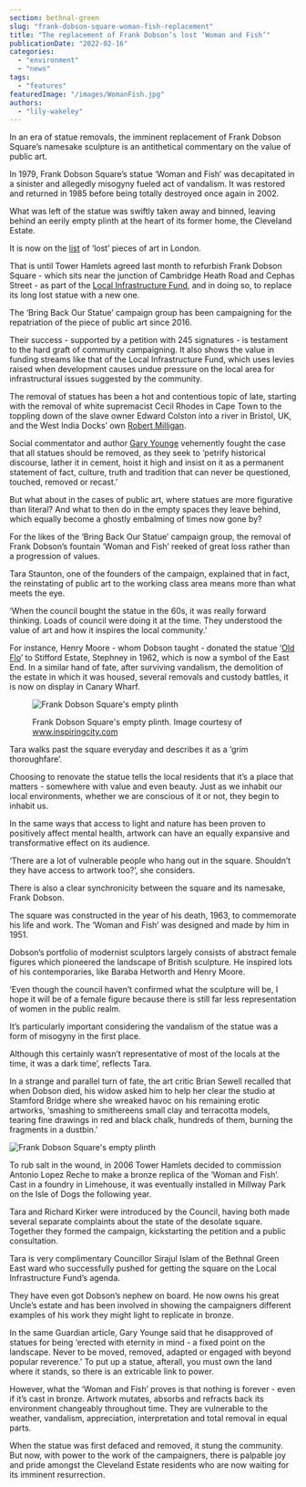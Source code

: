 ```yaml
---
section: bethnal-green
slug: "frank-dobson-square-woman-fish-replacement"
title: "The replacement of Frank Dobson’s lost ‘Woman and Fish’"
publicationDate: "2022-02-16"
categories: 
  - "environment"
  - "news"
tags: 
  - "features"
featuredImage: "/images/WomanFish.jpg"
authors: 
  - "lily-wakeley"
---
```


In an era of statue removals, the imminent replacement of Frank Dobson Square’s namesake sculpture is an antithetical commentary on the value of public art.

In 1979, Frank Dobson Square’s statue ‘Woman and Fish’ was decapitated in a sinister and allegedly misogyny fueled act of vandalism. It was restored and returned in 1985 before being totally destroyed once again in 2002.

What was left of the statue was swiftly taken away and binned, leaving behind an eerily empty plinth at the heart of its former home, the Cleveland Estate.

It is now on the [list](https://en.wikipedia.org/wiki/List_of_public_art_formerly_in_London) of ‘lost’ pieces of art in London.

That is until Tower Hamlets agreed last month to refurbish Frank Dobson Square - which sits near the junction of Cambridge Heath Road and Cephas Street - as part of the [Local Infrastructure Fund](https://www.towerhamlets.gov.uk/lgnl/planning_and_building_control/Infrastructure_planning/Local_Infrastructure_Fund.aspx), and in doing so, to replace its long lost statue with a new one. 

The ‘Bring Back Our Statue’ campaign group has been campaigning for the repatriation of the piece of public art since 2016.

Their success - supported by a petition with 245 signatures - is testament to the hard graft of community campaigning. It also shows the value in funding streams like that of the Local Infrastructure Fund, which uses levies raised when development causes undue pressure on the local area for infrastructural issues suggested by the community.  

The removal of statues has been a hot and contentious topic of late, starting with the removal of white supremacist Cecil Rhodes in Cape Town to the toppling down of the slave owner Edward Colston into a river in Bristol, UK, and the West India Docks’ own [Robert Milligan](https://en.wikipedia.org/wiki/Statue_of_Robert_Milligan).

Social commentator and author [Gary Younge](https://www.theguardian.com/artanddesign/2021/jun/01/gary-younge-why-every-single-statue-should-come-down-rhodes-colston) vehemently fought the case that all statues should be removed, as they seek to ‘petrify historical discourse, lather it in cement, hoist it high and insist on it as a permanent statement of fact, culture, truth and tradition that can never be questioned, touched, removed or recast.’

But what about in the cases of public art, where statues are more figurative than literal? And what to then do in the empty spaces they leave behind, which equally become a ghostly embalming of times now gone by? 

For the likes of the ‘Bring Back Our Statue’ campaign group, the removal of Frank Dobson’s fountain ‘Woman and Fish’ reeked of great loss rather than a progression of values.

Tara Staunton, one of the founders of the campaign, explained that in fact, the reinstating of public art to the working class area means more than what meets the eye.

‘When the council bought the statue in the 60s, it was really forward thinking. Loads of council were doing it at the time. They understood the value of art and how it inspires the local community.’

For instance, Henry Moore - whom Dobson taught - donated the statue ‘[Old Flo](https://romanroadlondon.com/best-statues-monuments-to-see-tower-hamlets/)’ to Stifford Estate, Stephney in 1962, which is now a symbol of the East End. In a similar hand of fate, after surviving vandalism, the demolition of the estate in which it was housed, several removals and custody battles, it is now on display in Canary Wharf. 

<figure>

![Frank Dobson Square's empty plinth](/images/EmptyPlinthPigeon-1024x683.jpg)

<figcaption>

Frank Dobson Square's empty plinth. Image courtesy of www.inspiringcity.com

</figcaption>

</figure>

Tara walks past the square everyday and describes it as a ‘grim thoroughfare’.

Choosing to renovate the statue tells the local residents that it’s a place that matters - somewhere with value and even beauty. Just as we inhabit our local environments, whether we are conscious of it or not, they begin to inhabit us. 

In the same ways that access to light and nature has been proven to positively affect mental health, artwork can have an equally expansive and transformative effect on its audience.

‘There are a lot of vulnerable people who hang out in the square. Shouldn’t they have access to artwork too?’, she considers.

There is also a clear synchronicity between the square and its namesake, Frank Dobson. 

The square was constructed in the year of his death, 1963, to commemorate his life and work. The ‘Woman and Fish’ was designed and made by him in 1951.

Dobson’s portfolio of modernist sculptors largely consists of abstract female figures which pioneered the landscape of British sculpture. He inspired lots of his contemporaries, like Baraba Hetworth and Henry Moore.

‘Even though the council haven’t confirmed what the sculpture will be, I hope it will be of a female figure because there is still far less representation of women in the public realm.

It’s particularly important considering the vandalism of the statue was a form of misogyny in the first place.

Although this certainly wasn’t representative of most of the locals at the time, it was a dark time’, reflects Tara.

In a strange and parallel turn of fate, the art critic Brian Sewell recalled that when Dobson died, his widow asked him to help her clear the studio at Stamford Bridge where she wreaked havoc on his remaining erotic artworks, ‘smashing to smithereens small clay and terracotta models, tearing fine drawings in red and black chalk, hundreds of them, burning the fragments in a dustbin.’

![Frank Dobson Square's empty plinth](/images/Pigeon-1024x683.jpg)

To rub salt in the wound, in 2006 Tower Hamlets decided to commission Antonio Lopez Reche to make a bronze replica of the ‘Woman and Fish’. Cast in a foundry in Limehouse, it was eventually installed in Millway Park on the Isle of Dogs the following year.

Tara and Richard Kirker were introduced by the Council, having both made several separate complaints about the state of the desolate square. Together they formed the campaign, kickstarting the petition and a public consultation. 

Tara is very complimentary Councillor Sirajul Islam of the Bethnal Green East ward who successfully pushed for getting the square on the Local Infrastructure Fund’s agenda. 

They have even got Dobson’s nephew on board. He now owns his great Uncle’s estate and has been involved in showing the campaigners different examples of his work they might light to replicate in bronze.

In the same Guardian article, Gary Younge said that he disapproved of statues for being ‘erected with eternity in mind - a fixed point on the landscape. Never to be moved, removed, adapted or engaged with beyond popular reverence.’ To put up a statue, afterall, you must own the land where it stands, so there is an extricable link to power. 

However, what the ‘Woman and Fish’ proves is that nothing is forever - even if it’s cast in bronze. Artwork mutates, absorbs and refracts back its environment changeably throughout time. They are vulnerable to the weather, vandalism, appreciation, interpretation and total removal in equal parts. 

When the statue was first defaced and removed, it stung the community. But now, with power to the work of the campaigners, there is palpable joy and pride amongst the Cleveland Estate residents who are now waiting for its imminent resurrection.
